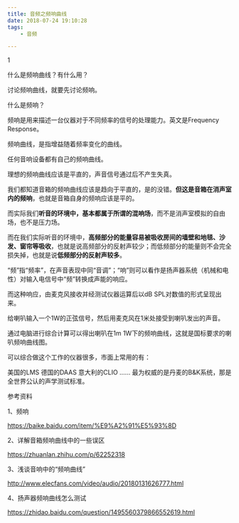 ```yaml
---
title: 音频之频响曲线
date: 2018-07-24 19:10:28
tags:
	- 音频

---
```


1

什么是频响曲线？有什么用？

讨论频响曲线，就要先讨论频响。

什么是频响？

频响是用来描述一台仪器对于不同频率的信号的处理能力。英文是Frequency Response。

频响曲线，是指增益随着频率变化的曲线。

任何音响设备都有自己的频响曲线。

理想的频响曲线应该是平直的，声音信号通过后不产生失真。



我们都知道音箱的频响曲线应该是趋向于平直的，是的没错。**但这是音箱在消声室内的频响**，也就是音箱自身的频响应该是平的。

而实际我们**听音的环境中，基本都属于所谓的混响场**，而不是消声室模拟的自由场，也不是压力场。

而在我们实际听音的环境中，**高频部分的能量容易被吸收房间的墙壁和地毯、沙发、窗帘等吸收**，也就是说高频部分的反射声较少；而低频部分的能量则不会完全损失掉，也就是说**低频部分的反射声较多**。



“频”指“频率”，在声音表现中同“音调”；“响”则可以看作是扬声器系统（机械和电性）对输入电信号中“频”转换成声能的响应。



而这种响应，由麦克风接收并经测试仪器运算后以dB SPL对数值的形式呈现出来。



给喇叭输入一个1W的正弦信号，然后用麦克风在1米处接受到喇叭发出的声音。

通过电脑进行综合计算可以得出喇叭在1m 1W下的频响曲线，这就是国标要求的喇叭频响曲线图。

可以综合做这个工作的仪器很多，市面上常用的有：

美国的LMS 德国的DAAS 意大利的CLIO ……
最为权威的是丹麦的B&K系统，那是全世界公认的声学测试标准。





参考资料

1、频响

https://baike.baidu.com/item/%E9%A2%91%E5%93%8D

2、详解音箱频响曲线中的一些误区

https://zhuanlan.zhihu.com/p/62252318

3、浅谈音响中的“频响曲线”

http://www.elecfans.com/video/audio/20180131626777.html

4、扬声器频响曲线怎么测试

https://zhidao.baidu.com/question/1495560379866552619.html